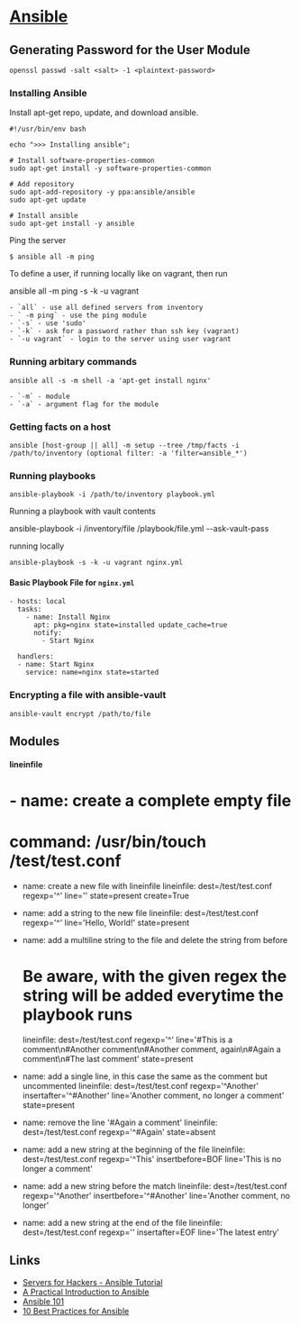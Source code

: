 # [Ansible](https://ansibleworks.com)

## Generating Password for the User Module

    openssl passwd -salt <salt> -1 <plaintext-password>

### Installing Ansible

Install apt-get repo, update, and download ansible.

    #!/usr/bin/env bash

    echo ">>> Installing ansible";

    # Install software-properties-common
    sudo apt-get install -y software-properties-common

    # Add repository
    sudo apt-add-repository -y ppa:ansible/ansible
    sudo apt-get update

    # Install ansible
    sudo apt-get install -y ansible

Ping the server

    $ ansible all -m ping
    
To define a user, if running locally like on vagrant, then run

   ansible all -m ping -s -k -u vagrant 
 
    - `all` - use all defined servers from inventory
    - ` -m ping` - use the ping module 
    - `-s` - use 'sudo'
    - `-k` - ask for a password rather than ssh key (vagrant)
    - `-u vagrant` - login to the server using user vagrant

### Running arbitary commands

    ansible all -s -m shell -a 'apt-get install nginx'

    - `-m` - module
    - `-a` - argument flag for the module

### Getting facts on a host

    ansible [host-group || all] -m setup --tree /tmp/facts -i /path/to/inventory (optional filter: -a 'filter=ansible_*')

### Running playbooks

    ansible-playbook -i /path/to/inventory playbook.yml

Running a playbook with vault contents

  ansible-playbook -i /inventory/file /playbook/file.yml --ask-vault-pass

running locally

    ansible-playbook -s -k -u vagrant nginx.yml

#### Basic Playbook File for `nginx.yml`

    - hosts: local
      tasks:
        - name: Install Nginx
          apt: pkg=nginx state=installed update_cache=true
          notify: 
            - Start Nginx

      handlers: 
      - name: Start Nginx
        service: name=nginx state=started

### Encrypting a file with ansible-vault

    ansible-vault encrypt /path/to/file


## Modules

#### lineinfile

#  - name: create a complete empty file
#    command: /usr/bin/touch /test/test.conf

- name: create a new file with lineinfile
  lineinfile: dest=/test/test.conf 
  regexp='^' line=''
  state=present
  create=True

- name: add a string to the new file
  lineinfile: dest=/test/test.conf
  regexp='^'
  line='Hello, World!'
  state=present

- name: add a multiline string to the file and delete the string from before
  # Be aware, with the given regex the string will be added everytime the playbook runs 
  lineinfile: dest=/test/test.conf 
  regexp='^'
  line='#This is a comment\n#Another comment\n#Another comment, again\n#Again a comment\n#The last comment'
  state=present

- name: add a single line, in this case the same as the comment but uncommented
  lineinfile: dest=/test/test.conf 
  regexp='^Another'
  insertafter='^#Another'
  line='Another comment, no longer a comment'
  state=present

- name: remove the line '#Again a comment'
  lineinfile: dest=/test/test.conf 
  regexp='^#Again'
  state=absent

- name: add a new string at the beginning of the file
  lineinfile: dest=/test/test.conf
  regexp='^This'
  insertbefore=BOF
  line='This is no longer a comment'

- name: add a new string before the match
  lineinfile: dest=/test/test.conf 
  regexp='^Another'
  insertbefore='^#Another'
  line='Another comment, no longer'

- name: add a new string at the end of the file
  lineinfile: dest=/test/test.conf 
  regexp=''
  insertafter=EOF
  line='The latest entry'
   
## Links
- [Servers for Hackers - Ansible Tutorial](https://serversforhackers.com/an-ansible-tutorial)
- [A Practical Introduction to Ansible](https://github.com/afroisalreadyinu/practical-ansible-intro)
- [Ansible 101](https://medium.com/@denot/ansible-101-d6dc9f86df0a)
- [10 Best Practices for Ansible](http://www.theodo.fr/blog/2015/10/best-practices-to-build-great-ansible-playbooks/)
